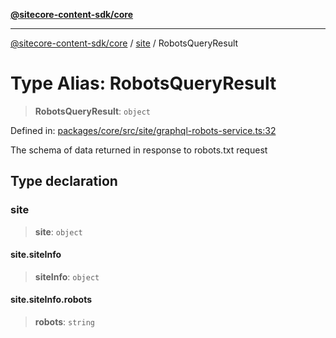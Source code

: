 [**@sitecore-content-sdk/core**](../../README.md)

***

[@sitecore-content-sdk/core](../../README.md) / [site](../README.md) / RobotsQueryResult

# Type Alias: RobotsQueryResult

> **RobotsQueryResult**: `object`

Defined in: [packages/core/src/site/graphql-robots-service.ts:32](https://github.com/Sitecore/content-sdk/blob/0d1933830661df0273ddb41b92f4a0934e861521/packages/core/src/site/graphql-robots-service.ts#L32)

The schema of data returned in response to robots.txt request

## Type declaration

### site

> **site**: `object`

#### site.siteInfo

> **siteInfo**: `object`

#### site.siteInfo.robots

> **robots**: `string`

